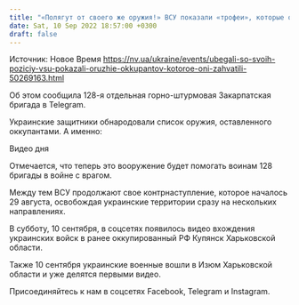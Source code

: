 ```yaml
---
title: "«Полягут от своего же оружия!» ВСУ показали «трофеи», которые оставили оккупанты, убегая со своих позиций"
date: Sat, 10 Sep 2022 18:57:00 +0300
draft: false
---
```

Источник: Новое Время https://nv.ua/ukraine/events/ubegali-so-svoih-poziciy-vsu-pokazali-oruzhie-okkupantov-kotoroe-oni-zahvatili-50269163.html


Об этом сообщила 128-я отдельная горно-штурмовая Закарпатская бригада в Telegram.

Украинские защитники обнародовали список оружия, оставленного оккупантами. А именно:

 Видео дня   

Отмечается, что теперь это вооружение будет помогать воинам 128 бригады в войне с врагом.

Между тем ВСУ продолжают свое контрнаступление, которое началось 29 августа, освобождая украинские территории сразу на нескольких направлениях.

В субботу, 10 сентября, в соцсетях появилось видео вхождения украинских войск в ранее оккупированный РФ Купянск Харьковской области.

Также 10 сентября украинские военные вошли в Изюм Харьковской области и уже делятся первыми видео.

Присоединяйтесь к нам в соцсетях Facebook, Telegram и Instagram.
